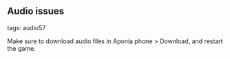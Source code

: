 ## Audio issues
tags: audio57

Make sure to download audio files in Aponia phone > Download, and restart the game.
